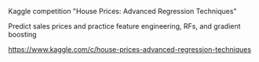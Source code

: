 Kaggle competition "House Prices: Advanced Regression Techniques"

Predict sales prices and practice feature engineering, RFs, and gradient boosting

https://www.kaggle.com/c/house-prices-advanced-regression-techniques

